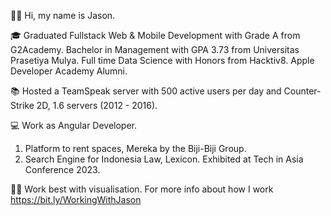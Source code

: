 👋🏽 Hi, my name is Jason.

🎓 Graduated Fullstack Web & Mobile Development with Grade A from G2Academy. Bachelor in Management with GPA 3.73 from Universitas Prasetiya Mulya. Full time Data Science with Honors from Hacktiv8. Apple Developer Academy Alumni.

📚 Hosted a TeamSpeak server with 500 active users per day and Counter-Strike 2D, 1.6 servers (2012 - 2016).

💻 Work as Angular Developer. 
1. Platform to rent spaces, Mereka by the Biji-Biji Group.
2. Search Engine for Indonesia Law, Lexicon. Exhibited at Tech in Asia Conference 2023.

💪🏽 Work best with visualisation. For more info about how I work https://bit.ly/WorkingWithJason
